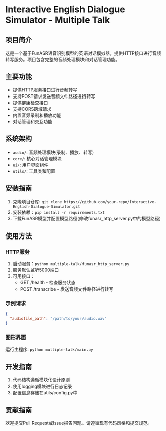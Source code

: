 # Interactive English Dialogue Simulator - Multiple Talk

## 项目简介

这是一个基于FunASR语音识别模型的英语对话模拟器，提供HTTP接口进行音频转写服务。项目包含完整的音频处理模块和对话管理功能。

## 主要功能

- 提供HTTP服务接口进行音频转写
- 支持POST请求发送音频文件路径进行转写
- 提供健康检查接口
- 支持CORS跨域请求
- 内置音频录制和播放功能
- 对话管理和交互功能

## 系统架构

- `audio/`: 音频处理模块(录制、播放、转写)
- `core/`: 核心对话管理模块
- `ui/`: 用户界面组件
- `utils/`: 工具类和配置

## 安装指南

1. 克隆项目仓库: `git clone https://github.com/your-repo/Interactive-English-Dialogue-Simulator.git`
2. 安装依赖：`pip install -r requirements.txt`
3. 下载FunASR模型并配置模型路径(修改funasr_http_server.py中的模型路径)

## 使用方法

### HTTP服务

1. 启动服务：`python multiple-talk/funasr_http_server.py`
2. 服务默认监听5000端口
3. 可用接口：
   - GET /health - 检查服务状态
   - POST /transcribe - 发送音频文件路径进行转写

### 示例请求

```json
{
  "audiofile_path": "/path/to/your/audio.wav"
}
```

### 图形界面

运行主程序: `python multiple-talk/main.py`

## 开发指南

1. 代码结构遵循模块化设计原则
2. 使用logging模块进行日志记录
3. 配置信息存储在utils/config.py中

## 贡献指南

欢迎提交Pull Request或Issue报告问题。请遵循现有代码风格和提交规范。
